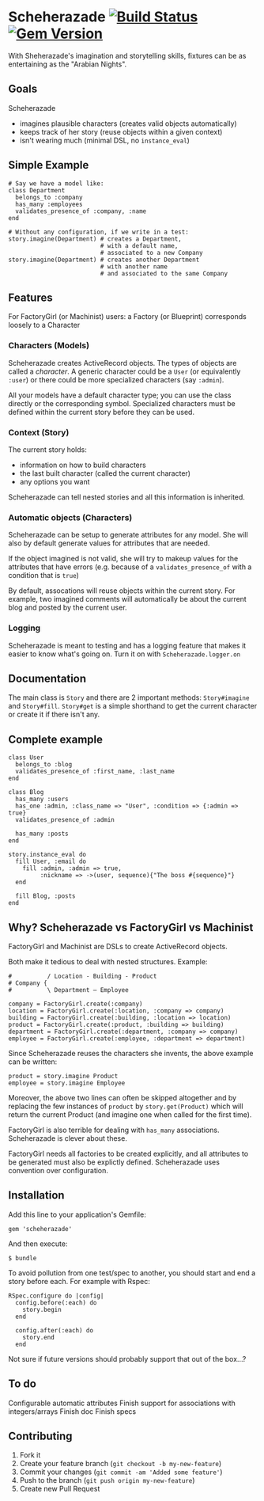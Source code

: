 # Scheherazade [![Build Status](https://travis-ci.org/marcandre/backports.png?branch=master)](https://travis-ci.org/marcandre/scheherazade) [![Gem Version](https://badge.fury.io/rb/scheherazade.svg)](http://badge.fury.io/rb/scheherazade)

With Sheherazade's imagination and storytelling skills, fixtures can be as entertaining as the "Arabian Nights".

## Goals

Scheherazade

* imagines plausible characters (creates valid objects automatically)
* keeps track of her story (reuse objects within a given context)
* isn't wearing much (minimal DSL, no `instance_eval`)

## Simple Example

    # Say we have a model like:
    class Department
      belongs_to :company
      has_many :employees
      validates_presence_of :company, :name
    end

    # Without any configuration, if we write in a test:
    story.imagine(Department) # creates a Department,
                              # with a default name,
                              # associated to a new Company
    story.imagine(Department) # creates another Department
                              # with another name
                              # and associated to the same Company

## Features

For FactoryGirl (or Machinist) users: a Factory (or Blueprint) corresponds loosely to a Character

### Characters (Models)

Scheherazade creates ActiveRecord objects. The types of objects are called a *character*. A generic character could be a `User` (or equivalently `:user`) or there could be more specialized characters (say `:admin`).

All your models have a default character type; you can use the class directly or the corresponding symbol. Specialized characters must be defined within the current story before they can be used.

### Context (Story)

The current story holds:

* information on how to build characters
* the last built character (called the current character)
* any options you want

Scheherazade can tell nested stories and all this information is inherited.

### Automatic objects (Characters)

Scheherazade can be setup to generate attributes for any model. She will also by default generate values for attributes that are needed.

If the object imagined is not valid, she will try to makeup values for the attributes that have errors (e.g. because of a `validates_presence_of` with a condition that is `true`)

By default, assocations will reuse objects within the current story. For example, two imagined comments will automatically be about the current blog and posted by the current user.

### Logging

Scheherazade is meant to testing and has a logging feature that makes it easier to know what's going on. Turn it on with `Scheherazade.logger.on`

## Documentation

The main class is `Story` and there are 2 important methods: `Story#imagine` and `Story#fill`. `Story#get` is a simple shorthand to get the current character or create it if there isn't any.

## Complete example

    class User
      belongs_to :blog
      validates_presence_of :first_name, :last_name
    end

    class Blog
      has_many :users
      has_one :admin, :class_name => "User", :condition => {:admin => true}
      validates_presence_of :admin

      has_many :posts
    end

    story.instance_eval do
      fill User, :email do
        fill :admin, :admin => true,
             :nickname => ->(user, sequence){"The boss #{sequence}"}
      end

      fill Blog, :posts
    end

## Why? Scheherazade vs FactoryGirl vs Machinist

FactoryGirl and Machinist are DSLs to create ActiveRecord objects.

Both make it tedious to deal with nested structures. Example:

    #          / Location - Building - Product
    # Company {
    #          \ Department — Employee

    company = FactoryGirl.create(:company)
    location = FactoryGirl.create(:location, :company => company)
    building = FactoryGirl.create(:building, :location => location)
    product = FactoryGirl.create(:product, :building => building)
    department = FactoryGirl.create(:department, :company => company)
    employee = FactoryGirl.create(:employee, :department => department)

Since Scheherazade reuses the characters she invents, the above example can be written:

    product = story.imagine Product
    employee = story.imagine Employee

Moreover, the above two lines can often be skipped altogether and by replacing the few instances of `product` by `story.get(Product)` which will return the current Product (and imagine one when called for the first time).

FactoryGirl is also terrible for dealing with `has_many` associations. Scheherazade is clever about these.

FactoryGirl needs all factories to be created explicitly, and all attributes to be generated must also be explictly defined. Scheherazade uses convention over configuration.

## Installation

Add this line to your application's Gemfile:

    gem 'scheherazade'

And then execute:

    $ bundle

To avoid pollution from one test/spec to another, you should start and end a story before each. For example with Rspec:

    RSpec.configure do |config|
      config.before(:each) do
        story.begin
      end

      config.after(:each) do
        story.end
      end

Not sure if future versions should probably support that out of the box...?

## To do

Configurable automatic attributes
Finish support for associations with integers/arrays
Finish doc
Finish specs

## Contributing

1. Fork it
2. Create your feature branch (`git checkout -b my-new-feature`)
3. Commit your changes (`git commit -am 'Added some feature'`)
4. Push to the branch (`git push origin my-new-feature`)
5. Create new Pull Request
